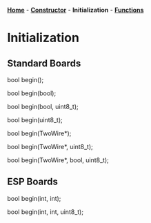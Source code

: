 [**Home**](https://porrey.github.io/max1704x) -
[**Constructor**](https://porrey.github.io/max1704x/constructor) - 
**Initialization** - 
[**Functions**](https://porrey.github.io/max1704x/functions)
# Initialization
## Standard Boards
bool begin();

bool begin(bool);

bool begin(bool, uint8_t);

bool begin(uint8_t);

bool begin(TwoWire*);

bool begin(TwoWire*, uint8_t);

bool begin(TwoWire*, bool, uint8_t);

## ESP Boards
bool begin(int, int);

bool begin(int, int, uint8_t);